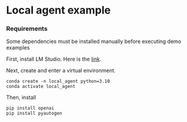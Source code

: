 # Local agent example

### Requirements

Some dependencies must be installed manually before executing demo examples

First, install LM Studio. Here is the [link]([url](https://lmstudio.ai/)).

Next, create and enter a virtual environment.

```
conda create -n local_agent python=3.10
conda activate local_agent
```

Then, install

```
pip install openai
pip install pyautogen
```

